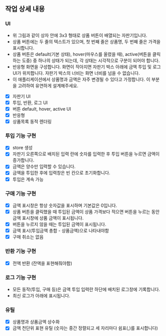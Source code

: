 ## 작업 상세 내용

### UI

- 위 그림과 같이 상자 안에 3x3 형태로 상품 버튼이 배열되는 자판기입니다.
- 상품 버튼에는 두 줄의 텍스트가 있으며, 첫 번째 줄은 상품명, 두 번째 줄은 가격을 표시합니다.
- 상품 버튼은 default(기본 상태), hover(마우스를 올렸을 때), active(버튼을 클릭하는 도중) 중 하나의 상태가 되는데, 각 상태는 시각적으로 구분이 되어야 합니다.
- 반응형 화면을 구성합니다.
  화면이 작아지면 자판기 박스 아래에 금액 투입 및 로그 UI가 위치합니다.
  자판기 박스의 너비는 화면 너비를 넘을 수 없습니다.
- 이 애플리케이션에서 상품명과 금액은 자주 변경될 수 있다고 가정합니다. 이 부분을 고려하여 유연하게 설계해주세요.

* [x] 자판기 UI
* [x] 투입, 반환, 로그 UI
* [x] 버튼 default, hover, active UI
* [x] 반응형
* [x] 상품목록 동적 렌더링

### 투입 기능 구현

- [x] store 생성
- [x] 자판기 오른쪽으로 배치된 입력 란에 숫자를 입력한 후 투입 버튼을 누르면 금액이 증가합니다.
- [x] 금액은 양수만 입력할 수 있습니다.
- [x] 금액을 투입한 후에 입력창은 빈 칸으로 초기화합니다.
- [x] 투입은 계속 가능

### 구매 기능 구현

- [x] 금액 표시창은 항상 숫자값을 표시하며 기본값은 0입니다.
- [x] 상품 버튼을 클릭했을 때 투입된 금액이 상품 가격보다 적으면 버튼을 누르는 동안 금액 표시창에 상품 금액이 표시됩니다.
- [x] 버튼을 누르지 않을 때는 투입된 금액이 표시됩니다.
- [x] 금액 표시(투입금액 총합 - 상품금액)으로 나타내야함
- [x] 구매 취소는 없음

### 반환 기능 구현

- [x] 전액 반환 (잔액을 표현해줘야함)

### 로그 기능 구현

- 모든 동작(투입, 구매 등)은 금액 투입 입력란 하단에 배치된 로그창에 기록합니다.
- 최신 로그가 아래에 표시됩니다.

### 유틸

- [x] 상품명과 상품금액 상수화
- [x] 금액 천단위 표현 유틸 (숫자는 중간 정렬되고 세 자리마다 쉼표(,)를 표시합니다)
